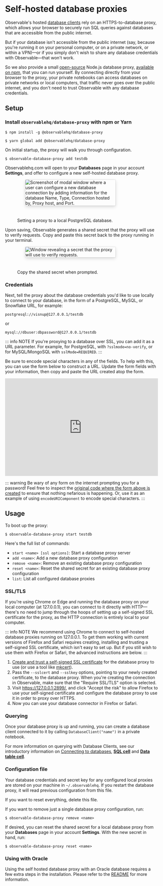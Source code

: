 # Self-hosted database proxies

Observable's hosted [database clients](https://observablehq.com/@observablehq/databases?collection=@observablehq/database-clients) rely on an HTTPS-to-database proxy, which allows your browser to securely run SQL queries against databases that are accessible from the public internet.

But if your database isn't accessible from the public internet (say, because you're running it on your personal computer, or on a private network, or within a VPN)—or if you simply don't wish to share any database credentials with Observable—that won't work.

So we also provide a small [open-source](https://github.com/observablehq/database-proxy) Node.js database proxy, [available on npm](https://www.npmjs.com/package/@observablehq/database-proxy), that you can run yourself. By connecting directly from your browser to the proxy, your private notebooks can access databases on private networks or local computers, that traffic never goes over the public internet, and you don't need to trust Observable with any database credentials.

## Setup

### Install `observablehq/database-proxy` with npm or Yarn

```
$ npm install -g @observablehq/database-proxy
```

```
$ yarn global add @observablehq/database-proxy
```

On initial startup, the proxy will walk you through configuration.

```
$ observable-database-proxy add testdb
```

Observablehq.com will open to your **Databases** page in your account **Settings**, and offer to configure a new self-hosted database proxy. 

<figure>
  <img
    style="border-radius:2px;box-shadow:0 4px 12px rgba(0,0,0,0.15), 0 0 0 1px rgba(0, 0, 0, 0.1);margin-left:27px;margin-bottom:40px;max-width: 70%"
    src="/data/databases/self-hosted-proxies/postgres-proxy.png" alt="Screenshot of modal window where a user can configure a new database connection by adding information for the database Name, Type, Connection hosted by, Proxy host, and Port."
  />
  <figcaption>Setting a proxy to a local PostgreSQL database.</figcaption>
</figure>

Upon saving, Observable generates a shared secret that the proxy will use to verify requests. Copy and paste this secret back to the proxy running in your terminal.

<figure>
  <img
    style="border-radius:2px;box-shadow:0 4px 12px rgba(0,0,0,0.15), 0 0 0 1px rgba(0, 0, 0, 0.1);margin-left:27px;margin-bottom:40px;max-width: 70%"
    src="/data/databases/self-hosted-proxies/shared-secret-proxy.png" alt="Window revealing a secret that the proxy will use to verify requests."
  />
  <figcaption>Copy the shared secret when prompted.</figcaption>
</figure>

### Credentials

Next, tell the proxy about the database credentials you'd like to use locally to connect to your database, in the form of a PostgreSQL, MySQL, or Snowflake URL, for example: 

```
postgresql://visnup@127.0.0.1/testdb
```

or

```
mysql://dbuser:dbpassword@127.0.0.1/testdb
```

::: info NOTE
If you're proxying to a database over SSL, you can add it as a URL parameter. For example, for PostgreSQL, with `?sslmode=no-verify`, or for MySQL/MongoSQL with `sslMode=REQUIRED`.
:::

Be sure to encode special characters in any of the fields. To help with this, you can use the form below to construct a URL. Update the form fields with your information, then copy and paste the URL created atop the form.

<iframe width="100%" height="321" frameborder="0"
  src="https://observablehq.com/embed/@observablehq/self-hosted-database-proxies@567?cells=url%2Cviewof+form"></iframe>

::: warning
Be wary of any form on the internet prompting you for a password! Feel free to inspect the [original code where the form above is created](https://observablehq.com/@observablehq/self-hosted-database-proxies#url) to ensure that nothing nefarious is happening. Or, use it as an example of using `encodeURIComponent` to encode special characters.
:::

## Usage

To boot up the proxy: 

```
$ observable-database-proxy start testdb
```

Here's the full list of commands:

- `start <name> [ssl options]`: Start a database proxy server
- `add <name>`: Add a new database proxy configuration
- `remove <name>`: Remove an existing database proxy configuration
- `reset <name>`: Reset the shared secret for an existing database proxy configuration
- `list`: List all configured database proxies

### SSL/TLS

If you're using Chrome or Edge and running the database proxy on your local computer (at 127.0.0.1), you can connect to it directly with HTTP—there's no need to jump through the hoops of setting up a self-signed SSL certificate for the proxy, as the HTTP connection is entirely local to your computer.

::: info NOTE
We recommend using Chrome to connect to self-hosted database proxies running on 127.0.0.1. To get them working with current versions of Firefox and Safari requires creating, installing and trusting a self-signed SSL certificate, which isn't easy to set up. But if you still wish to use them with Firefox or Safari, the advanced instructions are below.
:::

1. [Create and trust a self-signed SSL certificate](https://gist.github.com/cecilemuller/9492b848eb8fe46d462abeb26656c4f8) for the database proxy to use (or use a tool like [mkcert](https://github.com/FiloSottile/mkcert)).
2. Pass the `--sslcert` and `--sslkey` options, pointing to your newly created certificate, to the database proxy. When you're creating the connection in Observable, make sure that the "Require SSL/TLS" option is selected.
3. Visit https://127.0.0.1:2899/, and click "Accept the risk" to allow Firefox to use your self-signed certificate and configure the database proxy to use it in order to proxy over HTTPS.
4. Now you can use your database connector in Firefox or Safari.

### Querying

Once your database proxy is up and running, you can create a database client connected to it by calling `DatabaseClient("name")` in a private notebook.

For more information on querying with Database Clients, see our introductory information on [Connecting to databases](https://observablehq.com/@observablehq/databases), [**SQL cell**](https://observablehq.com/@observablehq/sql-cell) and [**Data table cell**](https://observablehq.com/@observablehq/data-table-cell).

### Configuration file

Your database credentials and secret key for any configured local proxies are stored on your machine in `~/.observablehq`. If you restart the database proxy, it will read previous configuration from this file.

If you want to reset everything, delete this file.

If you want to remove just a single database proxy configuration, run:

```
$ observable-database-proxy remove <name>
```

If desired, you can reset the shared secret for a local database proxy from your **Databases** page in your account **Settings**. With the new secret in hand, run: 

```
$ observable-database-proxy reset <name>
```

### Using with Oracle

Using the self hosted database proxy with an Oracle database requires a few extra steps in the installation. Please refer to the [README](https://github.com/observablehq/database-proxy#installing-for-oracle-databases) for more information.